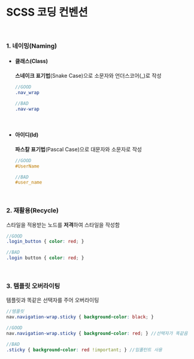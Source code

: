 ﻿# SCSS 코딩 컨벤션

<br>

### 1. 네이밍(Naming)

+ #### 클래스(Class)

    **스네이크 표기법**(Snake Case)으로 소문자와 언더스코어(_)로 작성
    
    ```scss
    //GOOD
    .nav_wrap

    //BAD
    .nav-wrap
    ```
    <br>

+ #### 아이디(Id)

    **파스칼 표기법**(Pascal Case)으로 대문자와 소문자로 작성
    
    ```scss
    //GOOD
    #UserName

    //BAD
    #user_name
    ```
    <br>

### 2. 재활용(Recycle)

스타일을 적용받는 노드를 **저격**하여 스타일을 작성함

```scss
//GOOD
.login_button { color: red; }

//BAD
.login button { color: red; }
```
<br>

### 3. 템플릿 오버라이팅

템플릿과 똑같은 선택자를 주어 오버라이팅

```scss
//템플릿
nav.navigation-wrap.sticky { background-color: black; }

//GOOD
nav.navigation-wrap.sticky { background-color: red; } //선택자가 똑같음

//BAD
.sticky { background-color: red !important; } //임폴턴트 사용
```
<br>